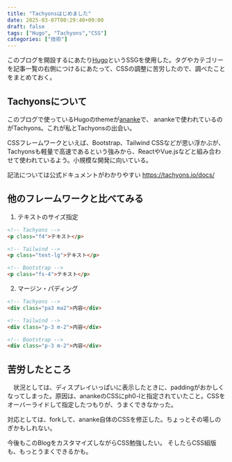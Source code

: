 ```yaml
---
title: "Tachyonsはじめました"
date: 2025-03-07T00:29:40+09:00
draft: false
tags: ["Hugo", "Tachyons","CSS"]
categories: ["技術"]
---
```


このブログを開設するにあたり[Hugo](https://themes.gohugo.io/)というSSGを使用した。タグやカテゴリーを記事一覧の右側につけるにあたって、CSSの調整に苦労したので、調べたことをまとめておく。

## Tachyonsについて

このブログで使っているHugoのthemeが[ananke](https://github.com/theNewDynamic/gohugo-theme-ananke)で、
anankeで使われているのがTachyons。これが私とTachyonsの出会い。

<!--more-->

CSSフレームワークといえば、Bootstrap、Tailwind CSSなどが思い浮かぶが、Tachyonsも軽量で高速であるという強みから、ReactやVue.jsなどと組み合わせて使われているよう。小規模な開発に向いている。


記法については公式ドキュメントがわかりやすい
https://tachyons.io/docs/

## 他のフレームワークと比べてみる

1. テキストのサイズ指定
``` html
<!-- Tachyons -->
<p class="f4">テキスト</p>

<!-- Tailwind -->
<p class="text-lg">テキスト</p>

<!-- Bootstrap -->
<p class="fs-4">テキスト</p>
``` 

2. マージン・パディング
``` html
<!-- Tachyons -->
<div class="pa3 ma2">内容</div>

<!-- Tailwind -->
<div class="p-3 m-2">内容</div>

<!-- Bootstrap -->
<div class="p-3 m-2">内容</div>
``` 

## 苦労したところ
　状況としては、ディスプレイいっぱいに表示したときに、paddingがおかしくなってしまった。原因は、anankeのCSSにph0-lと指定されていたこと。CSSをオーバーライドして指定したつもりが、うまくできなかった。

対応としては、forkして、ananke自体のCSSを修正した。ちょっとその場しのぎかもしれない。

今後もこのBlogをカスタマイズしながらCSS勉強したい。
そしたらCSS組版も、もっとうまくできるかも。
